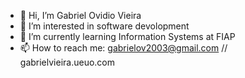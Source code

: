 - 👋 Hi, I’m Gabriel Ovidio Vieira
- 👀 I’m interested in software devolopment
- 🌱 I’m currently learning Information Systems at FIAP
- 📫 How to reach me: gabrielov2003@gmail.com // gabrielvieira.ueuo.com

<!---
gabrielov2003/gabrielov2003 is a ✨ special ✨ repository because its `README.md` (this file) appears on your GitHub profile.
You can click the Preview link to take a look at your changes.
--->
